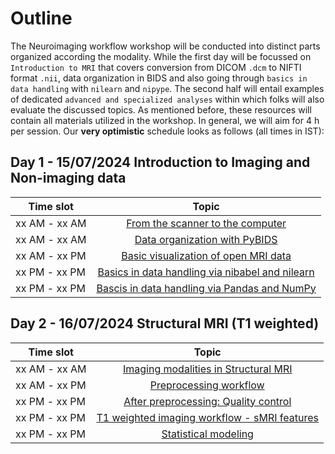 # Outline

The Neuroimaging workflow workshop will be conducted into distinct parts organized according the
modality. While the first day will be focussed on `Introduction to MRI` that covers conversion
from DICOM `.dcm` to NIFTI format `.nii`, data organization in BIDS and also going through
 `basics in data handling` with `nilearn` and `nipype`. The second half 
will entail examples of dedicated `advanced and specialized analyses` within which folks will also evaluate the discussed topics. As mentioned before, these resources will contain all materials utilized in the workshop. In general, we will aim for 4 h per session. Our **very optimistic** schedule looks as follows (all times in IST): 

## Day 1 - 15/07/2024 Introduction to Imaging and Non-imaging data

| Time slot         | Topic | 
|--------------|:-----:|
| xx AM - xx AM |  [From the scanner to the computer]() |
| xx AM - xx AM |  [Data organization with PyBIDS]() |
| xx AM - xx PM |  [Basic visualization of open MRI data]() |
| xx PM - xx PM |  [Basics in data handling via nibabel and nilearn]() |
| xx PM - xx PM |  [Bascis in data handling via Pandas and NumPy]() |


## Day 2 - 16/07/2024 Structural MRI (T1 weighted)

| Time slot         | Topic | 
|--------------|:-----:|
| xx AM - xx AM |  [Imaging modalities in Structural MRI]() |
| xx AM - xx PM |  [Preprocessing workflow]() |
| xx PM - xx PM |  [After preprocessing: Quality control]() |
| xx PM - xx PM |  [T1 weighted imaging workflow - sMRI features]() |
| xx PM - xx PM |  [Statistical modeling]() |
